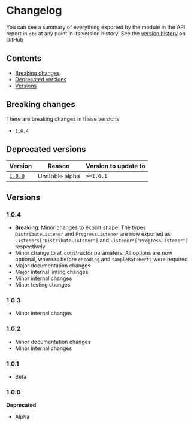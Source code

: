 # Changelog

You can see a summary of everything exported by the module in the API report in `etc` at any point in its version history. See the [version history](https://github.com/EmmaGoodliffe/transcribe-stt/releases) on GitHub

## Contents

- [Breaking changes](#breaking-changes)
- [Deprecated versions](#deprecated-versions)
- [Versions](#versions)

## Breaking changes

There are breaking changes in these versions

- [`1.0.4`](#1.0.4)

## Deprecated versions

| Version           | Reason         | Version to update to |
| ----------------- | -------------- | -------------------- |
| [`1.0.0`](#1.0.0) | Unstable alpha | `>=1.0.1`            |

## Versions

### 1.0.4

- **Breaking**: Minor changes to export shape. The types `DistributeListener` and `ProgressListener` are now exported as `Listeners["DistributeListener"]` and `Listeners["ProgressListener"]` respectively
- Minor change to all constructor paramaters. All options are now optional, whereas before `encoding` and `sampleRateHertz` were required
- Major documentation changes
- Major internal linting changes
- Minor internal changes
- Minor testing changes

### 1.0.3

- Minor internal changes

### 1.0.2

- Minor documentation changes
- Minor internal changes

### 1.0.1

- Beta

### 1.0.0

**Deprecated**

- Alpha
